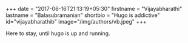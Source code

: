 +++
date = "2017-06-16T21:13:19+05:30"
firstname = "Vijayabharathi"
lastname = "Balasubramanian"
shortbio = "Hugo is addictive"
id="vijayabharathib"
image="/img/authors/vb.jpeg"
+++

Here to stay, until hugo is up and running.
